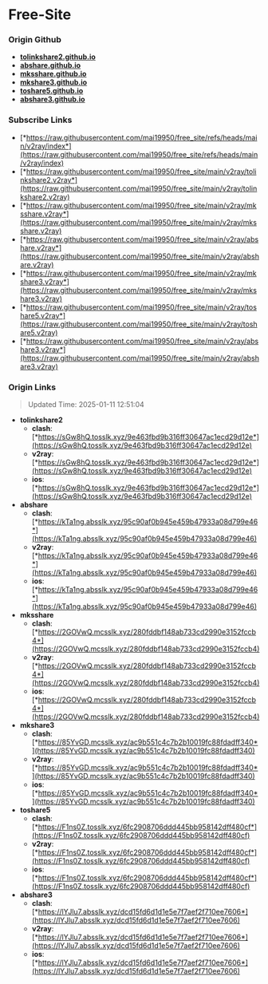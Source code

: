 # Free-Site

### Origin Github

- [**tolinkshare2.github.io**](https://github.com/tolinkshare2/tolinkshare2.github.io)
- [**abshare.github.io**](https://github.com/abshare/abshare.github.io)
- [**mksshare.github.io**](https://github.com/mksshare/mksshare.github.io)
- [**mkshare3.github.io**](https://github.com/mkshare3/mkshare3.github.io)
- [**toshare5.github.io**](https://github.com/toshare5/toshare5.github.io)
- [**abshare3.github.io**](https://github.com/abshare3/abshare3.github.io)

### Subscribe Links

- [*https://raw.githubusercontent.com/mai19950/free_site/refs/heads/main/v2ray/index*](https://raw.githubusercontent.com/mai19950/free_site/refs/heads/main/v2ray/index)
- [*https://raw.githubusercontent.com/mai19950/free_site/main/v2ray/tolinkshare2.v2ray*](https://raw.githubusercontent.com/mai19950/free_site/main/v2ray/tolinkshare2.v2ray)
- [*https://raw.githubusercontent.com/mai19950/free_site/main/v2ray/mksshare.v2ray*](https://raw.githubusercontent.com/mai19950/free_site/main/v2ray/mksshare.v2ray)
- [*https://raw.githubusercontent.com/mai19950/free_site/main/v2ray/abshare.v2ray*](https://raw.githubusercontent.com/mai19950/free_site/main/v2ray/abshare.v2ray)
- [*https://raw.githubusercontent.com/mai19950/free_site/main/v2ray/mkshare3.v2ray*](https://raw.githubusercontent.com/mai19950/free_site/main/v2ray/mkshare3.v2ray)
- [*https://raw.githubusercontent.com/mai19950/free_site/main/v2ray/toshare5.v2ray*](https://raw.githubusercontent.com/mai19950/free_site/main/v2ray/toshare5.v2ray)
- [*https://raw.githubusercontent.com/mai19950/free_site/main/v2ray/abshare3.v2ray*](https://raw.githubusercontent.com/mai19950/free_site/main/v2ray/abshare3.v2ray)

### Origin Links

> Updated Time: 2025-01-11 12:51:04

- **tolinkshare2**
  - **clash**: [*https://sGw8hQ.tosslk.xyz/9e463fbd9b316ff30647ac1ecd29d12e*](https://sGw8hQ.tosslk.xyz/9e463fbd9b316ff30647ac1ecd29d12e)
  - **v2ray**: [*https://sGw8hQ.tosslk.xyz/9e463fbd9b316ff30647ac1ecd29d12e*](https://sGw8hQ.tosslk.xyz/9e463fbd9b316ff30647ac1ecd29d12e)
  - **ios**: [*https://sGw8hQ.tosslk.xyz/9e463fbd9b316ff30647ac1ecd29d12e*](https://sGw8hQ.tosslk.xyz/9e463fbd9b316ff30647ac1ecd29d12e)
- **abshare**
  - **clash**: [*https://kTa1ng.absslk.xyz/95c90af0b945e459b47933a08d799e46*](https://kTa1ng.absslk.xyz/95c90af0b945e459b47933a08d799e46)
  - **v2ray**: [*https://kTa1ng.absslk.xyz/95c90af0b945e459b47933a08d799e46*](https://kTa1ng.absslk.xyz/95c90af0b945e459b47933a08d799e46)
  - **ios**: [*https://kTa1ng.absslk.xyz/95c90af0b945e459b47933a08d799e46*](https://kTa1ng.absslk.xyz/95c90af0b945e459b47933a08d799e46)
- **mksshare**
  - **clash**: [*https://2GOVwQ.mcsslk.xyz/280fddbf148ab733cd2990e3152fccb4*](https://2GOVwQ.mcsslk.xyz/280fddbf148ab733cd2990e3152fccb4)
  - **v2ray**: [*https://2GOVwQ.mcsslk.xyz/280fddbf148ab733cd2990e3152fccb4*](https://2GOVwQ.mcsslk.xyz/280fddbf148ab733cd2990e3152fccb4)
  - **ios**: [*https://2GOVwQ.mcsslk.xyz/280fddbf148ab733cd2990e3152fccb4*](https://2GOVwQ.mcsslk.xyz/280fddbf148ab733cd2990e3152fccb4)
- **mkshare3**
  - **clash**: [*https://85YvGD.mcsslk.xyz/ac9b551c4c7b2b10019fc88fdadff340*](https://85YvGD.mcsslk.xyz/ac9b551c4c7b2b10019fc88fdadff340)
  - **v2ray**: [*https://85YvGD.mcsslk.xyz/ac9b551c4c7b2b10019fc88fdadff340*](https://85YvGD.mcsslk.xyz/ac9b551c4c7b2b10019fc88fdadff340)
  - **ios**: [*https://85YvGD.mcsslk.xyz/ac9b551c4c7b2b10019fc88fdadff340*](https://85YvGD.mcsslk.xyz/ac9b551c4c7b2b10019fc88fdadff340)
- **toshare5**
  - **clash**: [*https://F1ns0Z.tosslk.xyz/6fc2908706ddd445bb958142dff480cf*](https://F1ns0Z.tosslk.xyz/6fc2908706ddd445bb958142dff480cf)
  - **v2ray**: [*https://F1ns0Z.tosslk.xyz/6fc2908706ddd445bb958142dff480cf*](https://F1ns0Z.tosslk.xyz/6fc2908706ddd445bb958142dff480cf)
  - **ios**: [*https://F1ns0Z.tosslk.xyz/6fc2908706ddd445bb958142dff480cf*](https://F1ns0Z.tosslk.xyz/6fc2908706ddd445bb958142dff480cf)
- **abshare3**
  - **clash**: [*https://lYJlu7.absslk.xyz/dcd15fd6d1d1e5e7f7aef2f710ee7606*](https://lYJlu7.absslk.xyz/dcd15fd6d1d1e5e7f7aef2f710ee7606)
  - **v2ray**: [*https://lYJlu7.absslk.xyz/dcd15fd6d1d1e5e7f7aef2f710ee7606*](https://lYJlu7.absslk.xyz/dcd15fd6d1d1e5e7f7aef2f710ee7606)
  - **ios**: [*https://lYJlu7.absslk.xyz/dcd15fd6d1d1e5e7f7aef2f710ee7606*](https://lYJlu7.absslk.xyz/dcd15fd6d1d1e5e7f7aef2f710ee7606)
